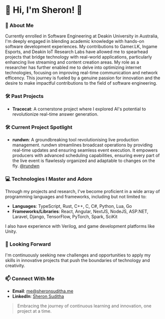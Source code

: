 # 🌟 Hi, I'm Sheron! 🌟

### 🚀 About Me
Currently enrolled in Software Engineering at Deakin University in Australia, I'm deeply engaged in blending academic knowledge with hands-on software development experiences. My contributions to Gamer.LK, Ingame Esports, and Deakin IoT Research Labs have allowed me to spearhead projects that bridge technology with real-world applications, particularly enhancing live streaming and content creation areas. My role as a researcher has further enabled me to delve into optimizing internet technologies, focusing on improving real-time communication and network efficency. This journey is fueled by a genuine passion for innovation and the desire to make impactful contributions to the field of software engineering.
### 🛠️ Past Projects

- **Tracecat**: A cornerstone project where I explored AI's potential to revolutionize real-time answer generation.

### 🛠️ Current Project Spotlight
- **rundwn**: A groundbreaking tool revolutionising live production management. rundwn streamlines broadcast operations by providing real-time updates and ensuring seamless event execution. It empowers producers with advanced scheduling capabilities, ensuring every part of the live event is flawlessly organized and adaptable to changes on the fly. [@rundwn](https://github.com/rundwn)
  
### 💻 Technologies I Master and Adore
Through my projects and research, I've become proficient in a wide array of programming languages and frameworks, including but not limited to:
- **Languages**: TypeScript, Rust, C++, C, C#, Python, Lua, Go
- **Frameworks/Libraries**: React, Angular, NextJS, NodeJS, ASP.NET, Laravel, Django, TensorFlow, PyTorch, Spark, SciKit

I also have experience with Verilog, and game development platforms like Unity.

### 🚀 Looking Forward
I'm continuously seeking new challenges and opportunities to apply my skills in innovative projects that push the boundaries of technology and creativity.

### 📫 Connect With Me
- **Email**: [me@sheronsuditha.me](mailto:me@sheronsuditha.me)
- **LinkedIn**: [Sheron Suditha](https://www.linkedin.com/in/suditha)

> Embracing the journey of continuous learning and innovation, one project at a time.
